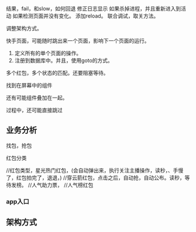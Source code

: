 结果，fail，和slow，如何回退
修正日志显示
如果杀掉进程，并且重新进入到活动
如果检测页面并没有变化。
添加reload。
联合调试，取关方法。


调整架构方式。

快手页面，可能随时跳出来一个页面，影响下一个页面的运行。

1. 定义所有的单个页面的操作。
2. 注册到数据库中。并且，使用goto的方式。


多个红包，多个状态的匹配。还要阻塞等待。

找到在屏幕中的组件

还有可能组件叠加在一起。

过程中，还可能直接跳过

## 业务分析
找包，抢包

红包分类

//红包类型，星光热门红包，(会自动弹出来，执行关注主播操作，读秒，、手慢了，红包拍完了，退退，)
//穿云箭红包，点击之后，自动抢，自动公布。读秒，等待发榜。
//人气助力票，
//人气榜红包

### app入口


## 架构方式


